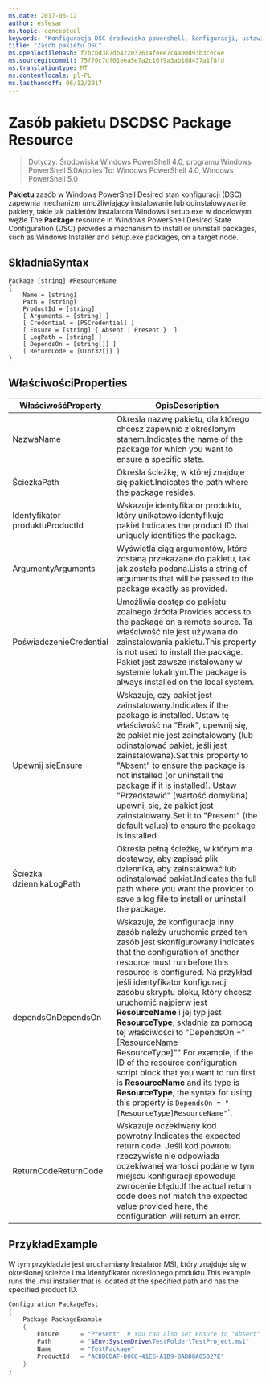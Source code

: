 ```yaml
---
ms.date: 2017-06-12
author: eslesar
ms.topic: conceptual
keywords: "Konfiguracja DSC środowiska powershell, konfiguracji, ustawienia"
title: "Zasób pakietu DSC"
ms.openlocfilehash: f7bcbd387db422037614feee7c4a00d93b3cec4e
ms.sourcegitcommit: 75f70c7df01eea5e7a2c16f9a3ab1dd437a1f8fd
ms.translationtype: MT
ms.contentlocale: pl-PL
ms.lasthandoff: 06/12/2017
---
```

# <a name="dsc-package-resource"></a><span data-ttu-id="b1798-103">Zasób pakietu DSC</span><span class="sxs-lookup"><span data-stu-id="b1798-103">DSC Package Resource</span></span>

> <span data-ttu-id="b1798-104">Dotyczy: Środowiska Windows PowerShell 4.0, programu Windows PowerShell 5.0</span><span class="sxs-lookup"><span data-stu-id="b1798-104">Applies To: Windows PowerShell 4.0, Windows PowerShell 5.0</span></span>

<span data-ttu-id="b1798-105">**Pakietu** zasób w Windows PowerShell Desired stan konfiguracji (DSC) zapewnia mechanizm umożliwiający instalowanie lub odinstalowywanie pakiety, takie jak pakietów Instalatora Windows i setup.exe w docelowym węźle.</span><span class="sxs-lookup"><span data-stu-id="b1798-105">The **Package** resource in Windows PowerShell Desired State Configuration (DSC) provides a mechanism to install or uninstall packages, such as Windows Installer and setup.exe packages, on a target node.</span></span>

## <a name="syntax"></a><span data-ttu-id="b1798-106">Składnia</span><span class="sxs-lookup"><span data-stu-id="b1798-106">Syntax</span></span>

```
Package [string] #ResourceName
{
    Name = [string]
    Path = [string]
    ProductId = [string]
    [ Arguments = [string] ]
    [ Credential = [PSCredential] ]
    [ Ensure = [string] { Absent | Present }  ]
    [ LogPath = [string] ]
    [ DependsOn = [string[]] ]
    [ ReturnCode = [UInt32[]] ]
}
```

## <a name="properties"></a><span data-ttu-id="b1798-107">Właściwości</span><span class="sxs-lookup"><span data-stu-id="b1798-107">Properties</span></span>
|  <span data-ttu-id="b1798-108">Właściwość</span><span class="sxs-lookup"><span data-stu-id="b1798-108">Property</span></span>  |  <span data-ttu-id="b1798-109">Opis</span><span class="sxs-lookup"><span data-stu-id="b1798-109">Description</span></span>   | 
|---|---| 
| <span data-ttu-id="b1798-110">Nazwa</span><span class="sxs-lookup"><span data-stu-id="b1798-110">Name</span></span>| <span data-ttu-id="b1798-111">Określa nazwę pakietu, dla którego chcesz zapewnić z określonym stanem.</span><span class="sxs-lookup"><span data-stu-id="b1798-111">Indicates the name of the package for which you want to ensure a specific state.</span></span>| 
| <span data-ttu-id="b1798-112">Ścieżka</span><span class="sxs-lookup"><span data-stu-id="b1798-112">Path</span></span>| <span data-ttu-id="b1798-113">Określa ścieżkę, w której znajduje się pakiet.</span><span class="sxs-lookup"><span data-stu-id="b1798-113">Indicates the path where the package resides.</span></span>| 
| <span data-ttu-id="b1798-114">Identyfikator produktu</span><span class="sxs-lookup"><span data-stu-id="b1798-114">ProductId</span></span>| <span data-ttu-id="b1798-115">Wskazuje identyfikator produktu, który unikatowo identyfikuje pakiet.</span><span class="sxs-lookup"><span data-stu-id="b1798-115">Indicates the product ID that uniquely identifies the package.</span></span>| 
| <span data-ttu-id="b1798-116">Argumenty</span><span class="sxs-lookup"><span data-stu-id="b1798-116">Arguments</span></span>| <span data-ttu-id="b1798-117">Wyświetla ciąg argumentów, które zostaną przekazane do pakietu, tak jak została podana.</span><span class="sxs-lookup"><span data-stu-id="b1798-117">Lists a string of arguments that will be passed to the package exactly as provided.</span></span>| 
| <span data-ttu-id="b1798-118">Poświadczenie</span><span class="sxs-lookup"><span data-stu-id="b1798-118">Credential</span></span>| <span data-ttu-id="b1798-119">Umożliwia dostęp do pakietu zdalnego źródła.</span><span class="sxs-lookup"><span data-stu-id="b1798-119">Provides access to the package on a remote source.</span></span> <span data-ttu-id="b1798-120">Ta właściwość nie jest używana do zainstalowania pakietu.</span><span class="sxs-lookup"><span data-stu-id="b1798-120">This property is not used to install the package.</span></span> <span data-ttu-id="b1798-121">Pakiet jest zawsze instalowany w systemie lokalnym.</span><span class="sxs-lookup"><span data-stu-id="b1798-121">The package is always installed on the local system.</span></span>| 
| <span data-ttu-id="b1798-122">Upewnij się</span><span class="sxs-lookup"><span data-stu-id="b1798-122">Ensure</span></span>| <span data-ttu-id="b1798-123">Wskazuje, czy pakiet jest zainstalowany.</span><span class="sxs-lookup"><span data-stu-id="b1798-123">Indicates if the package is installed.</span></span> <span data-ttu-id="b1798-124">Ustaw tę właściwość na "Brak", upewnij się, że pakiet nie jest zainstalowany (lub odinstalować pakiet, jeśli jest zainstalowana).</span><span class="sxs-lookup"><span data-stu-id="b1798-124">Set this property to "Absent" to ensure the package is not installed (or uninstall the package if it is installed).</span></span> <span data-ttu-id="b1798-125">Ustaw "Przedstawić" (wartość domyślna) upewnij się, że pakiet jest zainstalowany.</span><span class="sxs-lookup"><span data-stu-id="b1798-125">Set it to "Present" (the default value) to ensure the package is installed.</span></span>| 
| <span data-ttu-id="b1798-126">Ścieżka dziennika</span><span class="sxs-lookup"><span data-stu-id="b1798-126">LogPath</span></span>| <span data-ttu-id="b1798-127">Określa pełną ścieżkę, w którym ma dostawcy, aby zapisać plik dziennika, aby zainstalować lub odinstalować pakiet.</span><span class="sxs-lookup"><span data-stu-id="b1798-127">Indicates the full path where you want the provider to save a log file to install or uninstall the package.</span></span>| 
| <span data-ttu-id="b1798-128">dependsOn</span><span class="sxs-lookup"><span data-stu-id="b1798-128">DependsOn</span></span> | <span data-ttu-id="b1798-129">Wskazuje, że konfiguracja inny zasób należy uruchomić przed ten zasób jest skonfigurowany.</span><span class="sxs-lookup"><span data-stu-id="b1798-129">Indicates that the configuration of another resource must run before this resource is configured.</span></span> <span data-ttu-id="b1798-130">Na przykład jeśli identyfikator konfiguracji zasobu skryptu bloku, który chcesz uruchomić najpierw jest **ResourceName** i jej typ jest **ResourceType**, składnia za pomocą tej właściwości to "DependsOn ="[ResourceName ResourceType]"".</span><span class="sxs-lookup"><span data-stu-id="b1798-130">For example, if the ID of the resource configuration script block that you want to run first is **ResourceName** and its type is **ResourceType**, the syntax for using this property is `DependsOn = "[ResourceType]ResourceName"`\`.</span></span>| 
| <span data-ttu-id="b1798-131">ReturnCode</span><span class="sxs-lookup"><span data-stu-id="b1798-131">ReturnCode</span></span>| <span data-ttu-id="b1798-132">Wskazuje oczekiwany kod powrotny.</span><span class="sxs-lookup"><span data-stu-id="b1798-132">Indicates the expected return code.</span></span> <span data-ttu-id="b1798-133">Jeśli kod powrotu rzeczywiste nie odpowiada oczekiwanej wartości podane w tym miejscu konfiguracji spowoduje zwrócenie błędu.</span><span class="sxs-lookup"><span data-stu-id="b1798-133">If the actual return code does not match the expected value provided here, the configuration will return an error.</span></span>| 

## <a name="example"></a><span data-ttu-id="b1798-134">Przykład</span><span class="sxs-lookup"><span data-stu-id="b1798-134">Example</span></span>

<span data-ttu-id="b1798-135">W tym przykładzie jest uruchamiany Instalator MSI, który znajduje się w określonej ścieżce i ma identyfikator określonego produktu.</span><span class="sxs-lookup"><span data-stu-id="b1798-135">This example runs the .msi installer that is located at the specified path and has the specified product ID.</span></span>

```powershell
Configuration PackageTest
{
    Package PackageExample
    {
        Ensure      = "Present"  # You can also set Ensure to "Absent"
        Path        = "$Env:SystemDrive\TestFolder\TestProject.msi"
        Name        = "TestPackage"
        ProductId   = "ACDDCDAF-80C6-41E6-A1B9-8ABD8A05027E"
    } 
}
```

